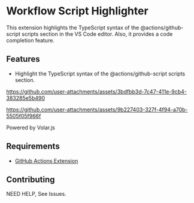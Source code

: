 # Workflow Script Highlighter

This extension highlights the TypeScript syntax of the @actions/github-script scripts section in the VS Code editor.
Also, it provides a code completion feature.

## Features

- Highlight the TypeScript syntax of the @actions/github-script scripts section.

<!-- For GitHub -->
https://github.com/user-attachments/assets/3bdfbb3d-7c47-411e-9cb4-383285e5b490

<!-- For Marketplace -->
<!-- ![Completion](./images/completion.gif) -->

<!-- For GitHub -->
https://github.com/user-attachments/assets/9b227403-327f-4f94-a70b-5505f05f966f

<!-- For Marketplace -->
<!-- ![Definition](./images/definition.gif) -->

Powered by Volar.js

## Requirements

- [GitHub Actions Extension](https://marketplace.visualstudio.com/items?itemName=GitHub.vscode-github-actions)

## Contributing

NEED HELP, See Issues.

